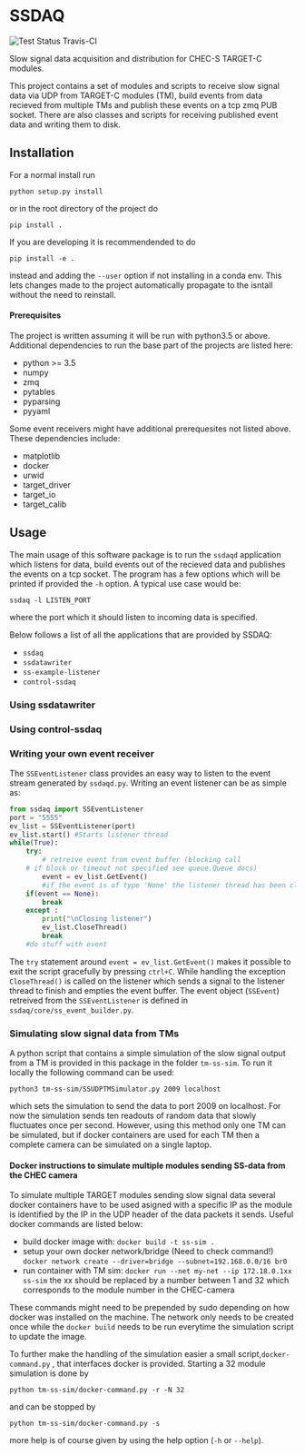 # SSDAQ 
![Test Status Travis-CI](https://travis-ci.org/sflis/SSDAQ.svg?branch=master)

Slow signal data acquisition and distribution for CHEC-S TARGET-C modules. 

This project contains a set of modules and scripts to receive slow signal data via UDP from TARGET-C modules (TM), build events from data recieved from multiple TMs and publish these  events on a tcp zmq PUB socket. There are also classes and scripts for receiving published event data and writing them to disk.


## Installation
For a normal install run 

`python setup.py install`

or in the root directory of the project do

`pip install .`

If you are developing it is recommendended to do

`pip install -e .`

instead and adding the `--user` option if not installing in a conda env. This lets changes made to the project automatically propagate to the isntall without the need to reinstall. 

#### Prerequisites

The project is written assuming it will be run with python3.5 or above. Additional dependencies to run the base part of the projects are listed here: 

* python >= 3.5
* numpy
* zmq
* pytables
* pyparsing 
* pyyaml

Some event receivers might have additional prerequesites not listed above. These dependencies include:

* matplotlib
* docker
* urwid
* target_driver
* target_io
* target_calib

## Usage
The main usage of this software package is to run the `ssdaqd` application which listens for data, build events out of the recieved data and publishes the events on a tcp socket. The program has a few options which will be printed if provided the `-h` option. A typical use case would be:

`ssdaq -l LISTEN_PORT`

where the port which it should listen to incoming data is specified.

Below follows a list of all the applications that are provided by SSDAQ:

* `ssdaq`
* `ssdatawriter`
* `ss-example-listener`
* `control-ssdaq`

### Using ssdatawriter

### Using control-ssdaq

### Writing your own event receiver
The `SSEventListener` class provides an easy way to listen to the event stream generated by `ssdaqd.py`. Writing an event listener can be as simple as:

```python
from ssdaq import SSEventListener
port = "5555"
ev_list = SSEventListener(port)
ev_list.start() #Starts listener thread
while(True):
    try:
    	# retreive event from event buffer (blocking call 
	# if block or timeout not specified see queue.Queue docs)
        event = ev_list.GetEvent()
    	#if the event is of type 'None' the listener thread has been closed.
	if(event == None):
	    break 
    except :
        print("\nClosing listener")
        ev_list.CloseThread() 
        break
    #do stuff with event
```

The `try` statement around `event = ev_list.GetEvent()` makes it possible to exit the script gracefully by pressing `ctrl+C`. While handling the exception `CloseThread()` is called on the listener which sends a signal to the listener thread to finish and empties the event buffer. The event object (`SSEvent`) retreived from the `SSEventListener` is defined in `ssdaq/core/ss_event_builder.py`.

### Simulating slow signal data from TMs
A python script that contains a simple simulation of the slow signal output from a TM is provided in this package in the folder `tm-ss-sim`.
To run it locally the following command can be used:

`python3 tm-ss-sim/SSUDPTMSimulator.py 2009 localhost`

which sets the simulation to send the data to port 2009 on localhost. For now the simulation sends ten readouts of random data that slowly fluctuates once per second. However, using this method only one TM can be simulated, but if docker containers are used for each TM then a complete camera can be simulated on a single laptop. 


#### Docker instructions to simulate multiple modules sending SS-data from the CHEC camera
To simulate multiple TARGET modules sending slow signal data several docker containers have to be used asigned with a specific IP as the module is identified by the IP in the UDP header of the data packets it sends. Useful docker commands are listed below:  

* build docker image with:
	`docker build -t ss-sim .`
* setup your own docker network/bridge (Need to check command!)
	`docker network create --driver=bridge --subnet=192.168.0.0/16 br0`
* run container with TM sim:
	`docker run --net my-net --ip 172.18.0.1xx ss-sim`
the xx should be replaced by a number between 1 and 32 which corresponds to
the module number in the CHEC-camera

These commands might need to be prepended by sudo depending on how docker was installed on the machine. The network only needs to be created once while the `docker build` needs to be run everytime the simulation script to update the image.

To further make the handling of the simulation easier a small script,`docker-command.py` , that interfaces docker is provided. Starting a 32 module simulation is done by

`python tm-ss-sim/docker-command.py -r -N 32`

and can be stopped by

`python tm-ss-sim/docker-command.py -s`

more help is of course given by using the help option (`-h` or `--help`).
